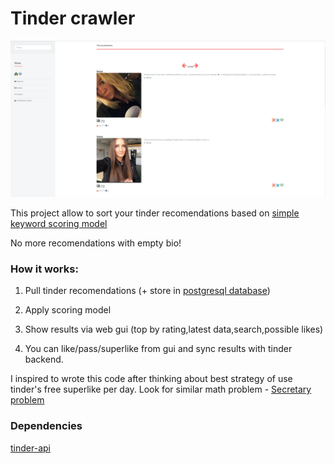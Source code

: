 # Tinder crawler

![](etc/screenv2.png)

This project allow to sort your tinder recomendations based on [simple keyword scoring model](/src/main/java/ru/gotinder/crawler/scoring/ScoringModelService.java)

No more recomendations with empty bio!

### How it works: 

1. Pull tinder recomendations (+ store in [postgresql database](/sql/schema.sql))

2. Apply scoring model

3. Show results via web gui (top by rating,latest data,search,possible likes)

4. You can like/pass/superlike from gui and sync results with tinder backend.

I inspired to wrote this code after thinking about best strategy of use tinder's free superlike per day. 
Look for similar math problem - [Secretary problem](https://en.wikipedia.org/wiki/Secretary_problem)

### Dependencies
[tinder-api](https://github.com/mark-dev/tinder-api)